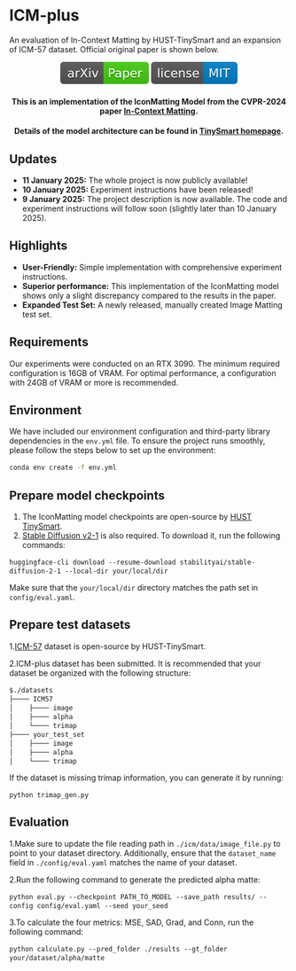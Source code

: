 # ICM-plus
An evaluation of In-Context Matting by HUST-TinySmart and an expansion of ICM-57 dataset. Official original paper is shown below.

<p align="center">
<a href="https://arxiv.org/pdf/2403.15789.pdf"><img  src="demo/src/icon/arXiv-Paper.svg" ></a>
<!-- <a href="https://link.springer.com/article/"><img  src="demo/src/icon/publication-Paper.svg" ></a> -->
<a href="https://opensource.org/licenses/MIT"><img  src="demo/src/icon/license-MIT.svg"></a>

</p>


<h4 align="center">This is an implementation of the IconMatting Model from the CVPR-2024 paper <a href="https://arxiv.org/abs/2403.15789">In-Context Matting</a>.</h4>

<h4 align="center">Details of the model architecture can be found in <a href="https://tiny-smart.github.io/icm.github.io/">TinySmart homepage</a>.</h4>



## Updates
- **11 January 2025:** The whole project is now publicly available!
- **10 January 2025:** Experiment instructions have been released!
- **9 January 2025:** The project description is now available. The code and experiment instructions will follow soon (slightly later than 10 January 2025).



## Highlights
- **User-Friendly:** Simple implementation with comprehensive experiment instructions.
- **Superior performance:** This implementation of the IconMatting model shows only a slight discrepancy compared to the results in the paper.
- **Expanded Test Set:** A newly released, manually created Image Matting test set.

## Requirements
Our experiments were conducted on an RTX 3090. The minimum required configuration is 16GB of VRAM. For optimal performance, a configuration with 24GB of VRAM or more is recommended.

## Environment
We have included our environment configuration and third-party library dependencies in the `env.yml` file. To ensure the project runs smoothly, please follow the steps below to set up the environment:

```bash
conda env create -f env.yml
```

## Prepare model checkpoints
1. The IconMatting model checkpoints are open-source by <a href="https://pan.baidu.com/share/init?surl=HPbRRE5ZtPRpOSocm9qOmA&pwd=BA1c">HUST TinySmart</a>.
2. <a href="https://huggingface.co/stabilityai/stable-diffusion-2-1">Stable Diffusion v2-1</a> is also required. To download it, run the following commands:
````
huggingface-cli download --resume-download stabilityai/stable-diffusion-2-1 --local-dir your/local/dir
````
Make sure that the `your/local/dir` directory matches the path set in `config/eval.yaml`.


## Prepare test datasets
1.<a href="https://pan.baidu.com/share/init?surl=ZJU_XHEVhIaVzGFPK_XCRg&pwd=BA1c">ICM-57</a> dataset is open-source by HUST-TinySmart.

2.ICM-plus dataset has been submitted.
It is recommended that your dataset be organized with the following structure:
````
$./datasets
├──── ICM57
│    ├──── image
│    ├──── alpha
│    └──── trimap
├──── your_test_set
│    ├──── image
│    ├──── alpha
│    └──── trimap
````
If the dataset is missing trimap information, you can generate it by running:
````
python trimap_gen.py
````

## Evaluation
1.Make sure to update the file reading path in `./icm/data/image_file.py` to point to your dataset directory. Additionally, ensure that the `dataset_name` field in `./config/eval.yaml` matches the name of your dataset.

2.Run the following command to generate the predicted alpha matte:

````
python eval.py --checkpoint PATH_TO_MODEL --save_path results/ --config config/eval.yaml --seed your_seed
````

3.To calculate the four metrics: MSE, SAD, Grad, and Conn, run the following command:

````
python calculate.py --pred_folder ./results --gt_folder your/dataset/alpha/matte
````

